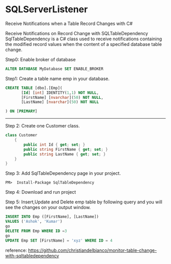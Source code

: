# SQLServerListener
Receive Notifications when a Table Record Changes with C#

Receive Notifications on Record Change with SQLTableDependency
SqlTableDependency is a C# class used to receive notifications containing the modified record values when the content of a specified database table change.

Step0: Enable broker of database
```sql
ALTER DATABASE MyDatabase SET ENABLE_BROKER
```

Step1: Create a table name emp in your database.
```sql
CREATE TABLE [dbo].[Emp](
       [Id] [int] IDENTITY(1,1) NOT NULL,
       [FirstName] [nvarchar](50) NOT NULL,
       [LastName] [nvarchar](50) NOT NULL

) ON [PRIMARY]
```

------------------------------------------------
Step 2: Create one Customer class.
```c#
class Customer
    {
        public int Id { get; set; }
        public string FirstName { get; set; }
        public string LastName { get; set; }
    }
}
```
Step 3: Add SqlTableDependency page in your project.
```npm
PM>  Install-Package SqlTableDependency
```
Step 4: Download and run project

Step 5: Insert,Update and Delete emp table by following query and you will see the changes on your output window.
```sql
INSERT INTO Emp ([FirstName], [LastName])
VALUES ('Ashok', 'Kumar')
go
DELETE FROM Emp WHERE ID =3 
go
UPDATE Emp SET [FirstName] = 'xyz' WHERE ID = 4
```
reference: https://github.com/christiandelbianco/monitor-table-change-with-sqltabledependency
